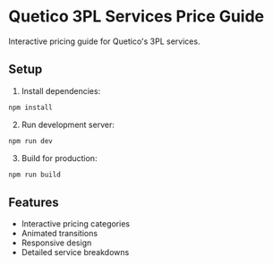 # Quetico 3PL Services Price Guide

Interactive pricing guide for Quetico's 3PL services.

## Setup

1. Install dependencies:
```bash
npm install
```

2. Run development server:
```bash
npm run dev
```

3. Build for production:
```bash
npm run build
```

## Features
- Interactive pricing categories
- Animated transitions
- Responsive design
- Detailed service breakdowns
